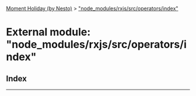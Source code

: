 [Moment Holiday (by Nesto)](../README.md) > ["node_modules/rxjs/src/operators/index"](../modules/_node_modules_rxjs_src_operators_index_.md)

# External module: "node_modules/rxjs/src/operators/index"

## Index

---

